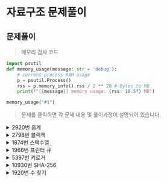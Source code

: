 # 자료구조 문제풀이

## 문제풀이 

> 메모리 검사 코드 

```py
import psutil
def memory_usage(message: str = 'debug'):
    # current process RAM usage
    p = psutil.Process()
    rss = p.memory_info().rss / 2 ** 20 # Bytes to MB
    print(f"[{message}] memory usage: {rss: 10.5f} MB")

memory_usage("#1")
```

> 문제를 클릭하면 각 문제 내용 및 풀이과정이 설명되어 있습니다.
<details>
<summary>2920번 음계</summary>

* [문제링크](https://www.acmicpc.net/problem/2920)

## 백준 2920번 음계

| 시간제한 |메모리제한|정답비율|입력조건|출력조건|
|:----:|:---:|:---:|:---:|:---:|
|  1초  |128MB|55%|문제에표기|문제에표기|

<br>

### 문제

```
문제
다장조는 c d e f g a b C, 총 8개 음으로 이루어져있다. 
이 문제에서 8개 음은 다음과 같이 숫자로 바꾸어 표현한다. 
c는 1로, d는 2로, ..., C를 8로 바꾼다.

1부터 8까지 차례대로 연주한다면 ascending,
8부터 1까지 차례대로 연주한다면 descending,
둘 다 아니라면 mixed 이다.

연주한 순서가 주어졌을 때, 이것이 ascending인지, descending인지,
아니면 mixed인지 판별하는 프로그램을 작성하시오.

입력조건
첫째 줄에 8개 숫자가 주어진다.
이 숫자는 문제 설명에서 설명한 음이며, 1부터 8까지 숫자가 한 번씩 등장한다.

출력조건
첫째 줄에 ascending, descending, mixed 중 하나를 출력한다.

```


<br>

|예제입력|예제출력|
|:---:|:---:|
|1 2 3 4 5 6 7 8|ascending|
|8 7 6 5 4 3 2 1|descending|
|8 1 7 2 6 3 5 4|mixed|



<br>

### 문제풀이 전략


1. 리스트에서 원소를 차례대로 비교한다.
2. 비교할때 두 원소 기준으로 오름차순, 내림차순 여부를 체크한다
3. 지속되는지 확인한다.



### 답안 전체코드

```py
inputData = list(map(int, input().split()))

ascending = 0
descending = 0
for index in range(1,len(inputData)):
    if inputData[index-1]!=inputData[index]+1 and inputData[index-1]!=inputData[index]-1:
        print("mixed")
        break
    elif inputData[index-1]==inputData[index]-1:
        ascending+=1
    elif inputData[index-1]==inputData[index]+1:
        descending+=1

if ascending==7:
    print("ascending")
elif descending==7:
    print("descending")
```

</details>
<details>
<summary>2798번 블랙잭</summary>

* [문제링크](https://www.acmicpc.net/problem/2798)

## backjoon 2798번 블랙잭

| 시간제한 |메모리제한|정답비율|입력조건|출력조건|
|:----:|:---:|:---:|:---:|:---:|
|  1초  |128MB|47%|문제에표기|문제에표기

<br>

### 문제

```
문제

카지노에서 제일 인기 있는 게임 블랙잭의 규칙은 상당히 쉽다.
카드의 합이 21을 넘지 않는 한도 내에서, 카드의 합을 최대한 크게 만드는 게임이다.
블랙잭은 카지노마다 다양한 규정이 있다.

한국 최고의 블랙잭 고수 김정인은 새로운 블랙잭 규칙을 만들어 상근, 창영이와 게임하려고 한다.

김정인 버전의 블랙잭에서 각 카드에는 양의 정수가 쓰여 있다.
그 다음, 딜러는 N장의 카드를 모두 숫자가 보이도록 바닥에 놓는다.
그런 후에 딜러는 숫자 M을 크게 외친다.

이제 플레이어는 제한된 시간 안에 N장의 카드 중에서 3장의 카드를 골라야 한다.
블랙잭 변형 게임이기 때문에, 플레이어가 고른 카드의 합은 M을 넘지 않으면서 M과 최대한 가깝게 만들어야 한다.

N장의 카드에 써져 있는 숫자가 주어졌을 때, M을 넘지 않으면서 M에 최대한 가까운 카드 3장의 합을 구해 출력하시오.

입력
첫째 줄에 카드의 개수 N(3 ≤ N ≤ 100)과 M(10 ≤ M ≤ 300,000)이 주어진다. 둘째 줄에는 카드에 쓰여 있는 수가 주어지며, 이 값은 100,000을 넘지 않는 양의 정수이다.

합이 M을 넘지 않는 카드 3장을 찾을 수 있는 경우만 입력으로 주어진다.

출력
첫째 줄에 M을 넘지 않으면서 M에 최대한 가까운 카드 3장의 합을 출력한다.

```


<br>

|   예제입력    |예제출력|
|:---------:|:---:|
|   5 21    ||
| 5 6 7 8 9 |21|
|   10 500    ||
| 93 181 245 214 315 36 185 138 216 295 |497|



<br>

### 문제풀이 전략


1. 카드 중 3개씩 뽑는 모든 경우의 수는 n(n-1)(n-2) 이며 n의 최대는 100이다.
2. 약 1,000,000이라는 실행횟수는 파이썬에서 부담되는 실행횟수가 아니기 때문에 단순 완전탐색으로 푼다.
3. 3중 반복문(완전탐색)으로 모든 경우의 수를 확인하여 문제를 해결한다.



### 답안 전체코드

```py
n,m = map(int,input().split())
카드덱 = list(map(int,input().split()))
result = 0

for index in range(len(카드덱)):
    for index2 in range(index+1,len(카드덱)):
        for index3 in range(index2+1,len(카드덱)):
            sum_value = 카드덱[index]+카드덱[index2]+카드덱[index3]
            if sum_value <= m:
                result = max(result, sum_value)

print(result)

```

</details>
<details>
<summary>1874번 스택수열</summary>

* [문제링크](https://www.acmicpc.net/problem/1874)

## 백준 1874번 스택수열

| 시간제한 |메모리제한|정답비율|입력조건|출력조건|
|:----:|:---:|:---:|:---:|:---:|
|  2초  |128MB|36%|문제에표기|문제에표기|

<br>

### 문제

```
문제
스택 (stack)은 기본적인 자료구조 중 하나로, 컴퓨터 프로그램을 작성할 때 자주 이용되는 개념이다. 
스택은 자료를 넣는 (push) 입구와 자료를 뽑는 (pop) 입구가 같아 제일 나중에 들어간 자료가 제일 먼저 나오는 (LIFO, Last in First out) 특성을 가지고 있다.

1부터 n까지의 수를 스택에 넣었다가 뽑아 늘어놓음으로써, 하나의 수열을 만들 수 있다.
이때, 스택에 push하는 순서는 반드시 오름차순을 지키도록 한다고 하자.

임의의 수열이 주어졌을 때 스택을 이용해 그 수열을 만들 수 있는지 없는지, 있다면 어떤 순서로 push와 pop 연산을 수행해야 하는지를 알아낼 수 있다.
이를 계산하는 프로그램을 작성하라.

입력
첫 줄에 n (1 ≤ n ≤ 100,000)이 주어진다.
둘째 줄부터 n개의 줄에는 수열을 이루는 1이상 n이하의 정수가 하나씩 순서대로 주어진다.
물론 같은 정수가 두 번 나오는 일은 없다.

출력
입력된 수열을 만들기 위해 필요한 연산을 한 줄에 한 개씩 출력한다.
push연산은 +로, pop 연산은 -로 표현하도록 한다.
불가능한 경우 NO를 출력한다.

```


<br>

| 예제입력1 | 예제출력1 |
|:-----:|:-----:|
|   8   |   +   |
|   4   |   +   |
|   3   |   +   |
|   6   |   +   |
|   8   |   -   |
|   7   |   -   |
|   5   |   +   |
|   2   |   +   |
|   1   |   -   |
|       |   +   |
|       |   +   |
|       |   -   |
|       |   -   |
|       |   -   |
|       |   -   |
|       |   -   |

| 예제입력2 | 예제출력2 |
|:-----:|:-----:|
|   5   |  NO   |
|   1   |       |
|   2   |       |
|   5   |       |
|   3   |       |
|   4   |       |



<br>

### 문제풀이 전략
- 문제 유형
  - 스택, 그리디

문제 이해가 관건이다.
1. push를 하면 1부터 차례로 steak에 들어간다는 뜻이다
2. 만약 4를 steak에 넣고 빼고싶으면 push,push,push,push를 해야한다는 소리이다.(+,+,+,+)
3. 4를 꺼내야하니 pop을 해준다 (-)

* 풀이 전략
    1. 스택에 원소를 삽입할 때는, 단순히 특정 수에 도달할 때 까지 삽입하면 된다.
    2. 스택에서 원소를 연달아 빼낼 때 내림차순을 유지할 수 있는지 확인한다. 

### join 함수
문자열 합치기 - join 함수
join함수는 리스트의 문자열들을 합치는 역할을 합니다. 사용법은 아래와 같습니다.

"".join(리스트)
```python
str = "Hi my name is limcoing" 
splitted_str = str.split() 
print(splitted_str) 
출력 > ['Hi', 'my', 'name', 'is', 'limcoing'] 

joined_str = "".join(splitted_str) 
print(joined_str) 
출력 > Himynameislimcoing 
```

### 답안 전체코드

```py
반복 = int(input())
i=0
count = 1
stack = list()
result = list()
while i<반복:
    i+=1
    data = int(input())
    while count<=data:
        stack.append(count)
        count+=1
        result.append("+")
    if data == stack[-1]:
        stack.pop()
        result.append("-")
    else:
        print("NO")
        exit(0)
        
print('\n'.join(result))
```

</details>
<details>
<summary>1966번 프린터 큐</summary>

* [문제링크](https://www.acmicpc.net/problem/1966)

## 백준 1966번 프린터 큐

| 시간제한 |메모리제한|정답비율|입력조건|출력조건|
|:----:|:---:|:---:|:---:|:---:|
|  2초  |128MB|57%|문제에표기|문제에표기|

<br>

### 문제

```
[문제]
여러분도 알다시피 여러분의 프린터 기기는 여러분이 인쇄하고자 하는 문서를 인쇄 명령을 받은 ‘순서대로’, 즉 먼저 요청된 것을 먼저 인쇄한다.
여러 개의 문서가 쌓인다면 Queue 자료구조에 쌓여서 FIFO - First In First Out - 에 따라 인쇄가 되게 된다.
하지만 상근이는 새로운 프린터기 내부 소프트웨어를 개발하였는데, 이 프린터기는 다음과 같은 조건에 따라 인쇄를 하게 된다.

현재 Queue의 가장 앞에 있는 문서의 ‘중요도’를 확인한다.
나머지 문서들 중 현재 문서보다 중요도가 높은 문서가 하나라도 있다면, 이 문서를 인쇄하지 않고 Queue의 가장 뒤에 재배치 한다.
그렇지 않다면 바로 인쇄를 한다.
예를 들어 Queue에 4개의 문서(A B C D)가 있고, 중요도가 2 1 4 3 라면 C를 인쇄하고, 다음으로 D를 인쇄하고 A, B를 인쇄하게 된다.

여러분이 할 일은, 현재 Queue에 있는 문서의 수와 중요도가 주어졌을 때, 어떤 한 문서가 몇 번째로 인쇄되는지 알아내는 것이다.
예를 들어 위의 예에서 C문서는 1번째로, A문서는 3번째로 인쇄되게 된다.

[입력]
첫 줄에 테스트케이스의 수가 주어진다. 각 테스트케이스는 두 줄로 이루어져 있다.

테스트케이스의 첫 번째 줄에는 문서의 개수 N(1 ≤ N ≤ 100)과, 
몇 번째로 인쇄되었는지 궁금한 문서가 현재 Queue에서 몇 번째에 놓여 있는지를 나타내는 정수 M(0 ≤ M < N)이 주어진다.
이때 맨 왼쪽은 0번째라고 하자.
두 번째 줄에는 N개 문서의 중요도가 차례대로 주어진다.
중요도는 1 이상 9 이하의 정수이고, 중요도가 같은 문서가 여러 개 있을 수도 있다.

[출력]
각 테스트 케이스에 대해 문서가 몇 번째로 인쇄되는지 출력한다.

```


<br>

|    예제입력1     | 예제출력1 |
|:-----------:|:-----:|
|      3      |   1   |
|     1 0     |   2   |
|      5      |   5   |
|     4 2     ||
|   1 2 3 4   ||
|     6 0     ||
| 1 1 9 1 1 1 ||



<br>

### 문제풀이 전략

1. 데이터의 개수가 많지 않으므로, 단순히 문제에서 요구하는 대로 구현한다.
2. 현재 리스트에서 가장 큰수가 앞에 올때까지 회전시킨 뒤에 추출한다.
3. 가장 큰 수가 M이면서 가장 앞에 있을 때 프로그램을 종료한다.


#### enumerate() 함수
인덱스(index)와 원소를 동시에 접근하면서 루프를 돌릴 수가 있을까요? 🐍

바로 파이썬의 내장 함수인 enumerate()를 이용하면 되는데요. for 문의 in 뒷 부분을 enumerate() 함수로 한 번 감싸주기만 하면 됩니다.
```python
for entry in enumerate(['A', 'B', 'C']):
    print(entry)

출력 > (0, 'A')
출력 > (1, 'B')
출력 > (2, 'C')
#----------------------
for i, letter in enumerate(['A', 'B', 'C']):
    print(i, letter)
출력 > 0 A
출력 > 1 B
출력 > 2 C
#----------------------
#시작인덱스 변경
for i, letter in enumerate(['A', 'B', 'C'], start=1):
    print(i, letter)
출력 > 1 A
출력 > 2 B
출력 > 3 C
```



### 답안 전체코드

```py
테스트케이스횟수 = int(input())
횟수=0
while 횟수<테스트케이스횟수:
    횟수+=1
    문서개수, pickNum = map(int,input().split())
    중요도리스트 = list(map(int,input().split()))
    queue = [(중요도,인덱스) for 인덱스, 중요도 in enumerate(중요도리스트)]
    중요도집합 = set(중요도리스트)
    count = 0
    if len(중요도리스트) == len(중요도집합):
        뽑아야하는값=중요도리스트[pickNum]
        중요도리스트.sort(reverse=True)
        for i in 중요도리스트:
            count+=1
            if 뽑아야하는값 == i:
                print(count)
                break
    else:
        while True:
            if queue[0][0] == max(queue, key=lambda x: x[0])[0]:
                count+=1
                if queue[0][1]==pickNum:
                    print(count)
                    break
                else:
                    queue.pop(0)
            else:
                queue.append(queue.pop(0))

```

</details>

<details>
<summary>5397번 키로거</summary>

# [백준 5397번 키로거](https://www.acmicpc.net/problem/5397)

## 5397번 키로거

| 시간제한 |메모리제한|정답비율|입력조건|출력조건|
|:----:|:---:|:---:|:---:|:---:|
|  1초  |256MB|25%|문제에표기|문제에표기|

<br>

### 문제

```
[문제]
창영이는 강산이의 비밀번호를 훔치기 위해서 강산이가 사용하는 컴퓨터에 키로거를 설치했다.
 며칠을 기다린 끝에 창영이는 강산이가 비밀번호 창에 입력하는 글자를 얻어냈다.

키로거는 사용자가 키보드를 누른 명령을 모두 기록한다.
따라서, 강산이가 비밀번호를 입력할 때,
화살표나 백스페이스를 입력해도 정확한 비밀번호를 알아낼 수 있다. 

강산이가 비밀번호 창에서 입력한 키가 주어졌을 때, 강산이의 비밀번호를 알아내는 프로그램을 작성하시오.
강산이는 키보드로 입력한 키는 알파벳 대문자, 소문자, 숫자, 백스페이스, 화살표이다.

[입력]
첫째 줄에 테스트 케이스의 개수가 주어진다.
각 테스트 케이스는 한줄로 이루어져 있고,
강산이가 입력한 순서대로 길이가 L인 문자열이 주어진다. 

(1 ≤ L ≤ 1,000,000) 강산이가 백스페이스를 입력했다면, '-'가 주어진다.
이때 커서의 바로 앞에 글자가 존재한다면, 그 글자를 지운다.
화살표의 입력은 '<'와 '>'로 주어진다.
이때는 커서의 위치를 움직일 수 있다면, 왼쪽 또는 오른쪽으로 1만큼 움직인다.
나머지 문자는 비밀번호의 일부이다. 물론, 나중에 백스페이스를 통해서 지울 수는 있다.

만약 커서의 위치가 줄의 마지막이 아니라면, 커서 및 커서 오른쪽에 있는 모든 문자는 오른쪽으로 한 칸 이동한다.

[출력]
각 테스트 케이스에 대해서, 강산이의 비밀번호를 출력한다. 비밀번호의 길이는 항상 0보다 크다.
```


<br>

|     예제입력     |예제출력|
|:------------:|:---:|
|      2       ||
| <<BP\<A>>Cd- |BAPC|
| ThIsIsS3Cr3t |ThIsIsS3Cr3t|




<br>

### 문제풀이 전략


- 문자열의 크기가 최대 1,000,000 이므로 시간초과이 빡빡하다.
- 스택을 활용하여 시간을 줄여야한다.

1. 두 개의 스택 사이에 있는 커서를 생각하면 편하다.
> 예 ) [        ] 커서 [         ]

2. ㅇ-이러ㄴ--런문제증<짜\>나 로 예를 들어 설명한다.
> "o" : [ㅇ]커서[]<br>
> "-" : []커서[]<br>
> "이" : [이]커서[]<br>
> "러" : [이러]커서[]<br>
> "ㄴ" : [이러ㄴ]커서[]<br>
> "-" : [이러]커서[]<br>
> "-" : [이]커서[]<br>
> "런" : [이런]커서[]<br>
> "문" : [이런문]커서[]<br>
> "제" : [이런문제]커서[]<br>
> "증" : [이런문제증]커서[]<br>
> "<" : [이런문제]커서[증]<br>
> "짜" : [이런문제짜]커서[증]<br>
> ">" : [이런문제짜증]커서[]<br>
> "나" : [이런문제짜증나]커서[]<br>

3. 맨 뒤에 추가 삭제 연산으로만 이루어지기 때문에 시간복잡도를 충분히 줄일 수 있다.
4. 커서 오른쪽에 있는 스택은 거꾸로 뒤집어서 출력해야한다.

### 답안 전체코드

```py
testcase_num = int(input())

for num in range(testcase_num):
    left = []
    right = []
    testcase = input()
    for code in testcase:
        if code == '-':
            if left:
                left.pop()
        elif code == '<':
            if left:
                right.append(left.pop())
        elif code == '>':
            if right:
                left.append(right.pop())
        else:
            left.append(code)
    left.extend(reversed(right))
    print("".join(left))
```

</details>

<details>
<summary>10930번 SHA-256</summary>

# [백준 10930번 SHA-256](https://www.acmicpc.net/problem/10930)

## 백준 10930번 SHA-256

| 시간제한 |메모리제한| 정답비율 |입력조건|출력조건|
|:----:|:---:|:----:|:---:|:---:|
|  1초  |256MB| 76%  |문제에표기|문제에표기|

<br>

### 문제

```
[문제]
문자열 S가 주어졌을 때, SHA-256 해시값을 구하는 프로그램을 작성하시오.

[입력]
첫째 줄에 문자열 S가 주어진다.
S는 알파벳 대문자와 소문자, 그리고 숫자로만 이루어져 있으며, 길이는 최대 50이다.

[출력]
첫째 줄에 S의 SHA-256 해시값을 출력한다.

```


<br>

|예제입력|예제출력|
|:---:|:---:|
|Baekjoon|9944e1862efbb2a4e2486392dc6701896416b251eccdecb8332deb7f4cf2a857|



<br>

### 문제풀이 전략


- hashlib 라이브러리 사용



### 답안 전체코드

```py
import hashlib

print(hashlib.sha256(input().encode()).hexdigest())

```

</details>


<details>
<summary>1920번 수 찾기</summary>

# [백준 1920번 수 찾기](https://www.acmicpc.net/problem/1920)

## 1920번 수 찾기

| 시간제한 |메모리제한|정답비율|입력조건|출력조건|
|:----:|:---:|:---:|:---:|:---:|
|  1초  |128MB|29%|문제에표기|문제에표기

<br>

### 문제

```
[문제]
N개의 정수 A[1], A[2], …, A[N]이 주어져 있을 때, 이 안에 X라는 정수가 존재하는지 알아내는 프로그램을 작성하시오.

[입력]
첫째 줄에 자연수 N(1 ≤ N ≤ 100,000)이 주어진다.
다음 줄에는 N개의 정수 A[1], A[2], …, A[N]이 주어진다. 다음 줄에는 M(1 ≤ M ≤ 100,000)이 주어진다.
다음 줄에는 M개의 수들이 주어지는데, 이 수들이 A안에 존재하는지 알아내면 된다. 
모든 정수의 범위는 -231 보다 크거나 같고 231보다 작다.

[출력]
M개의 줄에 답을 출력한다. 존재하면 1을, 존재하지 않으면 0을 출력한다.
```


<br>

|   예제입력    | 예제출력 |
|:---------:|:----:|
|     5     |  1   |
| 4 1 5 2 3 |  1   |
|     5     |  0   |
| 1 3 7 9 5 |  0   |
|     -     |  1   |



<br>

### 문제풀이 전략


- 매우 자료를 받아서 그 자료가 있는지 판단하는 쉬운 문제이기 때문에 전략보다
- 탐색으로도 풀 수 있기 때문에 탐색을 최대한 활용해 풀어보았다.

### 답안 전체코드

```py
from sys import stdin, stdout

Anum = int(stdin.readline())
Alist = sorted(list(map(int,stdin.readline().split())))
Bnum = stdin.readline()
Blist = list(map(int,stdin.readline().split()))

def search(start, value ,end):
    if  start > end:
        return False
    pivot = (start+end)//2
    if Alist[pivot] > value:
        return search(start, value, pivot-1)
    elif Alist[pivot] < value:
        return search(pivot+1, value, end)
    else: 
        return True

for i in Blist:
    if search(0,i,Anum-1):
        print(1)
    else:
        print(0)
```

</details>

